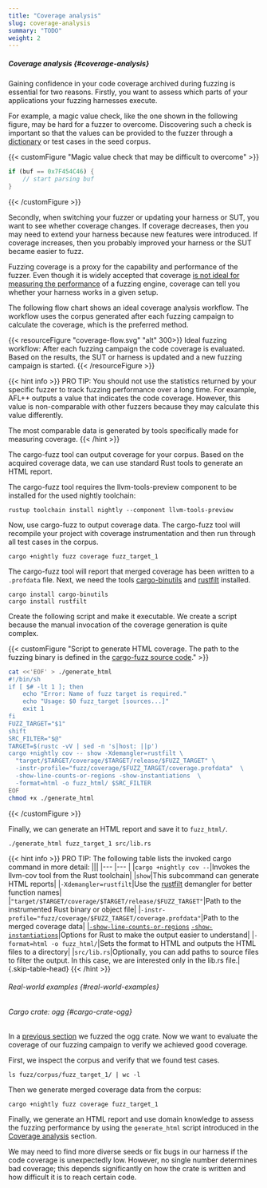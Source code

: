 ```yaml
---
title: "Coverage analysis"
slug: coverage-analysis
summary: "TODO"
weight: 2
---
```



##### Coverage analysis {#coverage-analysis}

Gaining confidence in your code coverage archived during fuzzing is essential for two reasons. Firstly, you want to assess which parts of your applications your fuzzing harnesses execute.

For example, a magic value check, like the one shown in the following figure, may be hard for a fuzzer to overcome. Discovering such a check is important so that the values can be provided to the fuzzer through a [dictionary](#dictionary-fuzzing) or test cases in the seed corpus.

{{< customFigure "Magic value check that may be difficult to overcome" >}}
```Rust
if (buf == 0x7F454C46) {
    // start parsing buf
}
```
{{< /customFigure >}}

Secondly, when switching your fuzzer or updating your harness or SUT, you want to see whether coverage changes. If coverage decreases, then you may need to extend your harness because new features were introduced. If coverage increases, then you probably improved your harness or the SUT became easier to fuzz.

Fuzzing coverage is a proxy for the capability and performance of the fuzzer. Even though it is widely accepted that coverage [is not ideal for measuring the performance](https://arxiv.org/abs/1808.09700) of a fuzzing engine, coverage can tell you whether your harness works in a given setup.

The following flow chart shows an ideal coverage analysis workflow. The workflow uses the corpus generated after each fuzzing campaign to calculate the coverage, which is the preferred method. 

{{< resourceFigure "coverage-flow.svg" "alt" 300>}}
Ideal fuzzing workflow: After each fuzzing campaign the code coverage is evaluated. Based on the results, the SUT or harness is updated and a new fuzzing campaign is started.
{{< /resourceFigure >}}

{{< hint info >}}
PRO TIP: You should not use the statistics returned by your specific fuzzer to track fuzzing performance over a long time. For example, AFL++ outputs a value that indicates the code coverage. However, this value is non-comparable with other fuzzers because they may calculate this value differently.

The most comparable data is generated by tools specifically made for measuring coverage.
{{< /hint >}}

The cargo-fuzz tool can output coverage for your corpus. Based on the acquired coverage data, we can use standard Rust tools to generate an HTML report.

The cargo-fuzz tool requires the llvm-tools-preview component to be installed for the used nightly toolchain:


```shell
rustup toolchain install nightly --component llvm-tools-preview
```


Now, use cargo-fuzz to output coverage data. The cargo-fuzz tool will recompile your project with coverage instrumentation and then run through all test cases in the corpus.


```shell
cargo +nightly fuzz coverage fuzz_target_1
```


The cargo-fuzz tool will report that merged coverage has been written to a `.profdata` file. Next, we need the tools [cargo-binutils](https://github.com/rust-embedded/cargo-binutils) and [rustfilt](https://github.com/luser/rustfilt) installed.


```shell
cargo install cargo-binutils
cargo install rustfilt
```

Create the following script and make it executable. We create a script because the manual invocation of the coverage generation is quite complex.


{{< customFigure "Script to generate HTML coverage. The path to the fuzzing binary is defined in the [cargo-fuzz source code](https://github.com/rust-fuzz/cargo-fuzz/blob/c4a4d33181b36bea49e20a9639e801ae88aa59c5/src/project.rs#L289-L295)." >}}
```sh
cat <<'EOF' > ./generate_html
#!/bin/sh
if [ $# -lt 1 ]; then
    echo "Error: Name of fuzz target is required."
    echo "Usage: $0 fuzz_target [sources...]"
    exit 1
fi
FUZZ_TARGET="$1"
shift
SRC_FILTER="$@"
TARGET=$(rustc -vV | sed -n 's|host: ||p')
cargo +nightly cov -- show -Xdemangler=rustfilt \
  "target/$TARGET/coverage/$TARGET/release/$FUZZ_TARGET" \
  -instr-profile="fuzz/coverage/$FUZZ_TARGET/coverage.profdata"  \
  -show-line-counts-or-regions -show-instantiations  \
  -format=html -o fuzz_html/ $SRC_FILTER
EOF
chmod +x ./generate_html
```
{{< /customFigure >}}

Finally, we can generate an HTML report and save it to `fuzz_html/`.


```shell
./generate_html fuzz_target_1 src/lib.rs
```


{{< hint info >}}
PRO TIP: The following table lists the invoked cargo command in more detail:
|||
|--- |--- |
|`cargo +nightly cov --`|Invokes the llvm-cov tool from the Rust toolchain|
|`show`|This subcommand can generate HTML reports|
|`-Xdemangler=rustfilt`|Use the [rustfilt](https://github.com/luser/rustfilt) demangler for better function names|
|`"target/$TARGET/coverage/$TARGET/release/$FUZZ_TARGET"`|Path to the instrumented Rust binary or object file|
|`-instr-profile="fuzz/coverage/$FUZZ_TARGET/coverage.profdata"`|Path to the merged coverage data|
|[`-show-line-counts-or-regions`](https://releases.llvm.org/5.0.1/docs/CommandGuide/llvm-cov.html#cmdoption-llvm-cov-show-show-line-counts-or-regions) [`-show-instantiations`](https://releases.llvm.org/5.0.1/docs/CommandGuide/llvm-cov.html#cmdoption-llvm-cov-show-show-instantiations)|Options for Rust to make the output easier to understand|
|`-format=html -o fuzz_html/`|Sets the format to HTML and outputs the HTML files to a directory|
|`src/lib.rs`|Optionally, you can add paths to source files to filter the output. In this case, we are interested only in the lib.rs file.|
{.skip-table-head}
{{< /hint >}}

###### Real-world examples {#real-world-examples}


###### Cargo crate: ogg {#cargo-crate-ogg}

In a [previous section](#cargo-crate-ogg) we fuzzed the ogg crate. Now we want to evaluate the coverage of our fuzzing campaign to verify we achieved good coverage.

First, we inspect the corpus and verify that we found test cases.


```shell
ls fuzz/corpus/fuzz_target_1/ | wc -l
```

Then we generate merged coverage data from the corpus:
```shell
cargo +nightly fuzz coverage fuzz_target_1
```

Finally, we generate an HTML report and use domain knowledge to assess the fuzzing performance by using the `generate_html` script introduced in the [Coverage analysis](#coverage-analysis) section. 

We may need to find more diverse seeds or fix bugs in our harness if the code coverage is unexpectedly low. However, no single number determines bad coverage; this depends significantly on how the crate is written and how difficult it is to reach certain code.


